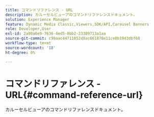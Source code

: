 ```yaml
---
title: コマンドリファレンス - URL
description: カルーセルビューアのコマンドリファレンスドキュメント。
solution: Experience Manager
feature: Dynamic Media Classic,Viewers,SDK/API,Carousel Banners
role: Developer,User
exl-id: 2a98a6e9-7636-4ed5-8bb2-23389713a1aa
source-git-commit: c99aac44711852d8ac661878e11ce0b19d3dbf60
workflow-type: tm+mt
source-wordcount: '18'
ht-degree: 0%

---
```


# コマンドリファレンス - URL{#command-reference-url}

カルーセルビューアのコマンドリファレンスドキュメント。
